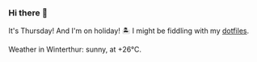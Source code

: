 ### Hi there :wave:

It's Thursday! And I'm on holiday! :desert_island: I might be fiddling with my [dotfiles](https://github.com/bewuethr/dotfiles).

Weather in Winterthur: sunny, at +26°C.
